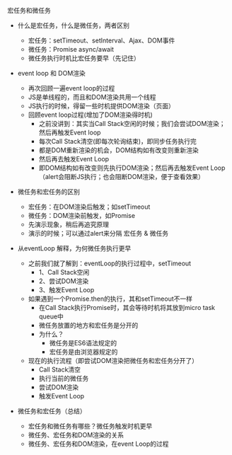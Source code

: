 宏任务和微任务
- 什么是宏任务，什么是微任务，两者区别
    - 宏任务：setTimeout、setInterval、Ajax、DOM事件
    - 微任务：Promise async/await
    - 微任务执行时机比宏任务要早（先记住）


- event loop 和 DOM渲染
    - 再次回顾一遍event loop的过程
    - JS是单线程的，而且和DOM渲染共用一个线程
    - JS执行的时候，得留一些时机提供DOM渲染（页面）
    - 回顾event loop过程(增加了DOM渲染得时机)
        - 之前没讲到：其实当Call Stack空闲的时候；我们会尝试DOM渲染；然后再触发Event loop
        - 每次Call Stack清空(即每次轮询结束)，即同步任务执行完
        - 都是DOM重新渲染的机会，DOM结构如有改变则重新渲染
        - 然后再去触发Event Loop
        - 即DOM结构如有改变则先执行DOM渲染；然后再去触发Event Loop
    （alert会阻断JS执行；也会阻断DOM渲染，便于查看效果）
- 微任务和宏任务的区别
    - 宏任务：在DOM渲染后触发；如setTimeout
    - 微任务：DOM渲染前触发，如Promise
    - 先演示现象，稍后再追究原理
    - 演示的时候；可以通过alert来分隔 宏任务 & 微任务

- 从eventLoop 解释，为何微任务执行更早
    - 之前我们就了解到：eventLoop的执行过程中，setTimeout
        - 1、Call Stack空闲
        - 2、尝试DOM渲染
        - 3、触发Event Loop
    - 如果遇到一个Promise.then的执行，其和setTimeout不一样
        - 在Call Stack执行Promise时，其会等待时机将其放到micro task queue中
        - 微任务放置的地方和宏任务是分开的
        - 为什么？
            - 微任务是ES6语法规定的
            - 宏任务是由浏览器规定的
    -  现在的执行流程（即尝试DOM渲染把微任务和宏任务分开了）
        - Call Stack清空
        - 执行当前的微任务
        - 尝试DOM渲染
        - 触发Event Loop

- 微任务和宏任务（总结）
    - 宏任务和微任务有哪些？微任务触发时机更早
    - 微任务、宏任务和DOM渲染的关系
    - 微任务、宏任务和DOM渲染，在event Loop的过程